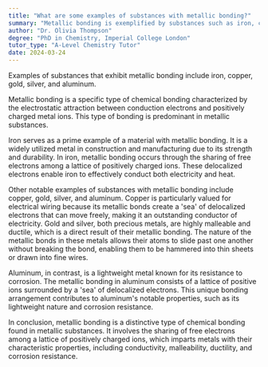 ```yaml
---
title: "What are some examples of substances with metallic bonding?"
summary: "Metallic bonding is exemplified by substances such as iron, copper, gold, silver, and aluminum, which exhibit properties like electrical conductivity and malleability due to the presence of free-moving electrons."
author: "Dr. Olivia Thompson"
degree: "PhD in Chemistry, Imperial College London"
tutor_type: "A-Level Chemistry Tutor"
date: 2024-03-24
---
```


Examples of substances that exhibit metallic bonding include iron, copper, gold, silver, and aluminum.

Metallic bonding is a specific type of chemical bonding characterized by the electrostatic attraction between conduction electrons and positively charged metal ions. This type of bonding is predominant in metallic substances.

Iron serves as a prime example of a material with metallic bonding. It is a widely utilized metal in construction and manufacturing due to its strength and durability. In iron, metallic bonding occurs through the sharing of free electrons among a lattice of positively charged ions. These delocalized electrons enable iron to effectively conduct both electricity and heat.

Other notable examples of substances with metallic bonding include copper, gold, silver, and aluminum. Copper is particularly valued for electrical wiring because its metallic bonds create a 'sea' of delocalized electrons that can move freely, making it an outstanding conductor of electricity. Gold and silver, both precious metals, are highly malleable and ductile, which is a direct result of their metallic bonding. The nature of the metallic bonds in these metals allows their atoms to slide past one another without breaking the bond, enabling them to be hammered into thin sheets or drawn into fine wires.

Aluminum, in contrast, is a lightweight metal known for its resistance to corrosion. The metallic bonding in aluminum consists of a lattice of positive ions surrounded by a 'sea' of delocalized electrons. This unique bonding arrangement contributes to aluminum's notable properties, such as its lightweight nature and corrosion resistance.

In conclusion, metallic bonding is a distinctive type of chemical bonding found in metallic substances. It involves the sharing of free electrons among a lattice of positively charged ions, which imparts metals with their characteristic properties, including conductivity, malleability, ductility, and corrosion resistance.
    
